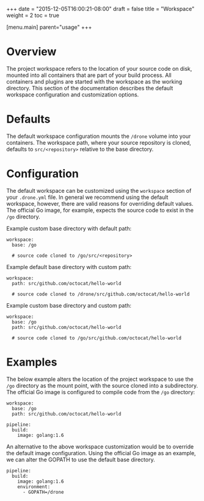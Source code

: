 +++
date = "2015-12-05T16:00:21-08:00"
draft = false
title = "Workspace"
weight = 2
toc = true


[menu.main]
	parent="usage"
+++

# Overview

The project workspace refers to the location of your source code on disk, mounted into all containers that are part of your build process. All containers and plugins are started with the workspace as the working directory. This section of the documentation describes the default workspace configuration and customization options.

# Defaults

The default workspace configuration mounts the `/drone` volume into your containers. The workspace path, where your source repository is cloned, defaults to `src/<repository>` relative to the base directory.

# Configuration

The default workspace can be customized using the `workspace` section of your `.drone.yml` file. In general we recommend using the default workspace, however, there are valid reasons for overriding default values. The official Go image, for example, expects the source code to exist in the `/go` directory.

Example custom base directory with default path:

```
workspace:
  base: /go

  # source code cloned to /go/src/<repository>
```

Example default base directory with custom path:

```
workspace:
  path: src/github.com/octocat/hello-world

  # source code cloned to /drone/src/github.com/octocat/hello-world
```

Example custom base directory and custom path:

```
workspace:
  base: /go
  path: src/github.com/octocat/hello-world

  # source code cloned to /go/src/github.com/octocat/hello-world
```

# Examples

The below example alters the location of the project workspace to use the `/go` directory as the mount point, with the source cloned into a subdirectory. The official Go image is configured to compile code from the `/go` directory:

```
workspace:
  base: /go
  path: src/github.com/octocat/hello-world

pipeline:
  build:
    image: golang:1.6
```

An alternative to the above workspace customization would be to override the default image configuration. Using the official Go image as an example, we can alter the GOPATH to use the default base directory.

```
pipeline:
  build:
    image: golang:1.6
    environment:
      - GOPATH=/drone
```
